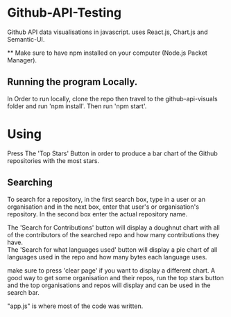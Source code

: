 # Github-API-Testing
Github API data visualisations in javascript. uses React.js, Chart.js and Semantic-UI.


** Make sure to have npm installed on your computer (Node.js Packet Manager).
## Running the program Locally.  
In Order to run locally, clone the repo then travel to the github-api-visuals folder and run 'npm install'.
Then run 'npm start'.

# Using  
Press The 'Top Stars' Button in order to produce a bar chart of the Github repositories with the most stars.  

## Searching  
To search for a repository, in the first search box, type in a user or an organisation and in the next box, enter that user's or organisation's repository. In the second box enter the actual repository name.  

The 'Search for Contributions' button will display a doughnut chart with all of the contributors of the searched repo and how many contributions they have.  
The 'Search for what languages used' button will display a pie chart of all languages used in the repo and how many bytes each language uses.

make sure to press 'clear page' if you want to display a different chart. A good way to get some organisation and their repos, run the top stars button and the top organisations and repos will display and can be used in the search bar.  

"app.js" is where most of the code was written.
